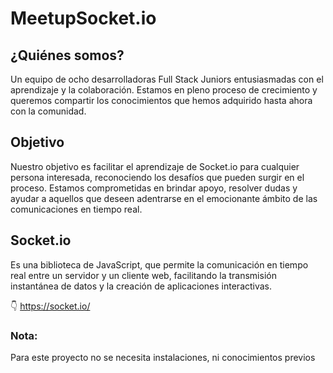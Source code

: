 # MeetupSocket.io

## ¿Quiénes somos?
Un equipo de ocho desarrolladoras Full Stack Juniors entusiasmadas con el aprendizaje y la colaboración. Estamos en pleno proceso de crecimiento y queremos compartir los conocimientos que hemos adquirido hasta ahora con la comunidad.

## Objetivo
Nuestro objetivo es facilitar el aprendizaje de Socket.io para cualquier persona interesada, reconociendo los desafíos que pueden surgir en el proceso. Estamos comprometidas en brindar apoyo, resolver dudas y ayudar a aquellos que deseen adentrarse en el emocionante ámbito de las comunicaciones en tiempo real.

## Socket.io
Es una biblioteca de JavaScript, que permite la comunicación en tiempo real entre un servidor y un cliente web, facilitando la transmisión instantánea de datos y la creación de aplicaciones interactivas.

👇
https://socket.io/

### Nota: 
Para este proyecto no se necesita instalaciones, ni conocimientos previos

